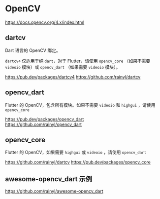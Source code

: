 # OpenCV

https://docs.opencv.org/4.x/index.html

## dartcv

Dart 语言的 OpenCV 绑定。

`dartcv4` 仅适用于纯 `dart`，对于 Flutter，请使用 `opencv_core` （如果不需要 `videoio` 模块）或 `opencv_dart` （如果需要 `videoio` 模块）。

https://pub.dev/packages/dartcv4
https://github.com/rainyl/dartcv

## opencv_dart

Flutter 的 OpenCV，包含所有模块。如果不需要 `videoio` 和 `highgui` ，请使用 `opencv_core`

https://pub.dev/packages/opencv_dart
https://github.com/rainyl/opencv_dart

## opencv_core

Flutter 的 OpenCV，如果需要 `highgui` 或 `videoio` ，请使用 `opencv_dart`

https://github.com/rainyl/dartcv
https://pub.dev/packages/opencv_core


## awesome-opencv_dart 示例

https://github.com/rainyl/awesome-opencv_dart